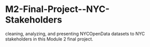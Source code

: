 # M2-Final-Project--NYC-Stakeholders
cleaning, analyzing, and presenting NYCOpenData datasets to NYC stakeholders in this Module 2 final project.
